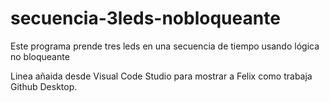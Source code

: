 # secuencia-3leds-nobloqueante
 Este programa prende tres leds en una secuencia de tiempo usando lógica no bloqueante

 Linea añaida desde Visual Code Studio para mostrar a Felix como trabaja Github Desktop.
